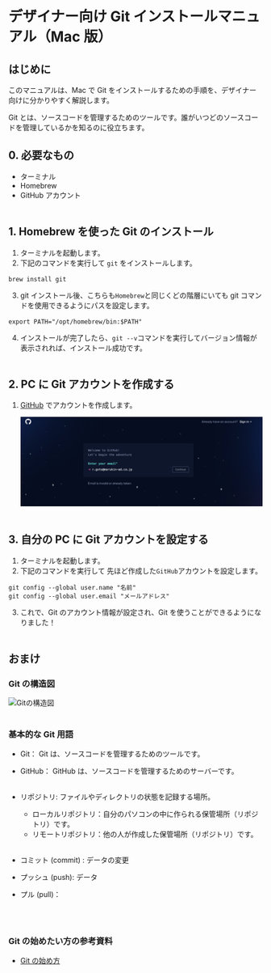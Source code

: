 # デザイナー向け Git インストールマニュアル（Mac 版）

## はじめに

このマニュアルは、Mac で Git をインストールするための手順を、デザイナー向けに分かりやすく解説します。

Git とは、ソースコードを管理するためのツールです。誰がいつどのソースコードを管理しているかを知るのに役立ちます。

## 0. 必要なもの

- ターミナル
- Homebrew
- GitHub アカウント
  <br>
  <br>

## 1. Homebrew を使った Git のインストール

1. ターミナルを起動します。
2. 下記のコマンドを実行して `git` をインストールします。

```
brew install git
```

3. git インストール後、こちらも`Homebrew`と同じくどの階層にいても git コマンドを使用できるようにパスを設定します。

```
export PATH="/opt/homebrew/bin:$PATH"
```

4. インストールが完了したら、`git --v`コマンドを実行してバージョン情報が表示されれば、インストール成功です。
   <br>
   <br>

## 2. PC に Git アカウントを作成する

1. [GitHub](https://github.com/signup/) でアカウントを作成します。
   <br>

   ![GitHub アカウント作成](./image/github_signup.png)
   <br>
   <br>

## 3. 自分の PC に Git アカウントを設定する

1. ターミナルを起動します。
2. 下記のコマンドを実行して 先ほど作成した`GitHub`アカウントを設定します。

```
git config --global user.name "名前"
git config --global user.email "メールアドレス"
```

3. これで、Git のアカウント情報が設定され、Git を使うことができるようになりました！
   <br>
   <br>

## おまけ

### Git の構造図

![Gitの構造図](./image/git_flow.avif)
<br>
<br>

### 基本的な Git 用語

- Git： Git は、ソースコードを管理するためのツールです。
- GitHub： GitHub は、ソースコードを管理するためのサーバーです。
  <br>
  <br>

- リポジトリ: ファイルやディレクトリの状態を記録する場所。

  - ローカルリポジトリ：自分のパソコンの中に作られる保管場所（リポジトリ）です。
  - リモートリポジトリ：他の人が作成した保管場所（リポジトリ）です。
    <br>
    <br>

- コミット (commit) : データの変更
- プッシュ (push): データ
- プル (pull)：

    <br>
    <br>

### Git の始めたい方の参考資料

- [Git の始め方](https://prog-8.com/docs/git-env)

